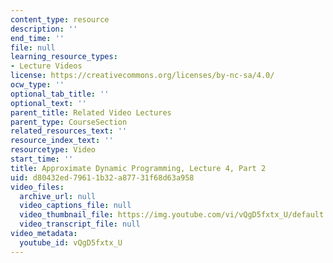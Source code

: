 ```yaml
---
content_type: resource
description: ''
end_time: ''
file: null
learning_resource_types:
- Lecture Videos
license: https://creativecommons.org/licenses/by-nc-sa/4.0/
ocw_type: ''
optional_tab_title: ''
optional_text: ''
parent_title: Related Video Lectures
parent_type: CourseSection
related_resources_text: ''
resource_index_text: ''
resourcetype: Video
start_time: ''
title: Approximate Dynamic Programming, Lecture 4, Part 2
uid: d80432ed-7961-1b32-a877-31f68d63a958
video_files:
  archive_url: null
  video_captions_file: null
  video_thumbnail_file: https://img.youtube.com/vi/vQgD5fxtx_U/default.jpg
  video_transcript_file: null
video_metadata:
  youtube_id: vQgD5fxtx_U
---
```

